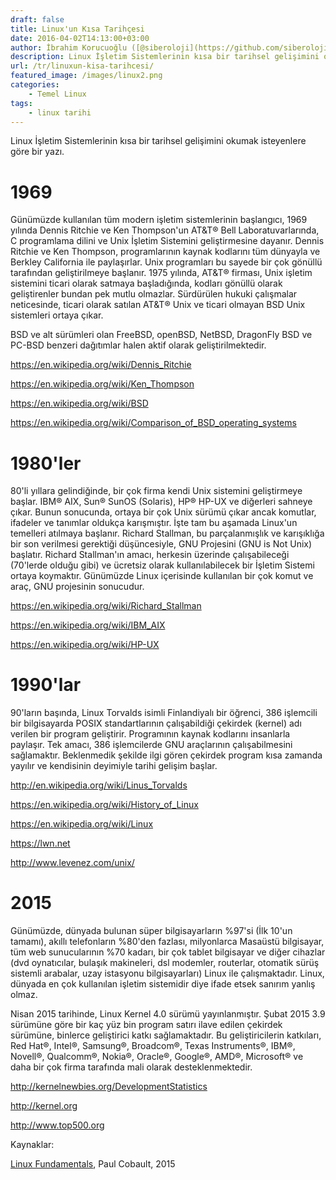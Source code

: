 ```yaml
---
draft: false
title: Linux'un Kısa Tarihçesi
date: 2016-04-02T14:13:00+03:00
author: İbrahim Korucuoğlu ([@siberoloji](https://github.com/siberoloji))
description: Linux İşletim Sistemlerinin kısa bir tarihsel gelişimini okumak isteyenlere göre bir yazı.
url: /tr/linuxun-kisa-tarihcesi/
featured_image: /images/linux2.png
categories:
    - Temel Linux
tags:
    - linux tarihi
---
```



Linux İşletim Sistemlerinin kısa bir tarihsel gelişimini okumak isteyenlere göre bir yazı.



# 1969



Günümüzde kullanılan tüm modern işletim sistemlerinin başlangıcı, 1969 yılında Dennis Ritchie ve Ken Thompson'un AT&amp;T® Bell Laboratuvarlarında, C programlama dilini ve Unix İşletim Sistemini geliştirmesine dayanır. Dennis Ritchie ve Ken Thompson, programlarının kaynak kodlarını tüm dünyayla ve Berkley California ile paylaşırlar. Unix programları bu sayede bir çok gönüllü tarafından geliştirilmeye başlanır. 1975 yılında, AT&amp;T® firması, Unix işletim sistemini ticari olarak satmaya başladığında, kodları gönüllü olarak geliştirenler bundan pek mutlu olmazlar. Sürdürülen hukuki çalışmalar neticesinde, ticari olarak satılan AT&amp;T® Unix ve ticari olmayan BSD Unix sistemleri ortaya çıkar.



BSD ve alt sürümleri olan FreeBSD, openBSD, NetBSD, DragonFly BSD ve PC-BSD benzeri dağıtımlar halen aktif olarak geliştirilmektedir.



<a href="https://en.wikipedia.org/wiki/Dennis_Ritchie">https://en.wikipedia.org/wiki/Dennis_Ritchie</a>



<a href="https://en.wikipedia.org/wiki/Ken_Thompson">https://en.wikipedia.org/wiki/Ken_Thompson</a>



<a href="https://en.wikipedia.org/wiki/BSD">https://en.wikipedia.org/wiki/BSD</a>



<a href="https://en.wikipedia.org/wiki/Comparison_of_BSD_operating_systems">https://en.wikipedia.org/wiki/Comparison_of_BSD_operating_systems</a>



# 1980'ler



80'li yıllara gelindiğinde, bir çok firma kendi Unix sistemini geliştirmeye başlar. IBM® AIX, Sun® SunOS (Solaris), HP® HP-UX ve diğerleri sahneye çıkar. Bunun sonucunda, ortaya bir çok Unix sürümü çıkar ancak komutlar, ifadeler ve tanımlar oldukça karışmıştır. İşte tam bu aşamada Linux'un temelleri atılmaya başlanır. Richard Stallman, bu parçalanmışlık ve karışıklığa bir son verilmesi gerektiği düşüncesiyle, GNU Projesini (GNU is Not Unix) başlatır. Richard Stallman'ın amacı, herkesin üzerinde çalışabileceği (70'lerde olduğu gibi) ve ücretsiz olarak kullanılabilecek bir İşletim Sistemi ortaya koymaktır. Günümüzde Linux içerisinde kullanılan bir çok komut ve araç, GNU projesinin sonucudur.



<a href="https://en.wikipedia.org/wiki/Richard_Stallman">https://en.wikipedia.org/wiki/Richard_Stallman</a>



<a href="https://en.wikipedia.org/wiki/IBM_AIX">https://en.wikipedia.org/wiki/IBM_AIX</a>



<a href="https://en.wikipedia.org/wiki/HP-UX">https://en.wikipedia.org/wiki/HP-UX</a>



# 1990'lar



90'ların başında, Linux Torvalds isimli Finlandiyalı bir öğrenci, 386 işlemcili bir bilgisayarda POSIX standartlarının çalışabildiği çekirdek (kernel) adı verilen bir program geliştirir. Programının kaynak kodlarını insanlarla paylaşır. Tek amacı, 386 işlemcilerde GNU araçlarının çalışabilmesini sağlamaktır. Beklenmedik şekilde ilgi gören çekirdek program kısa zamanda yayılır ve kendisinin deyimiyle tarihi gelişim başlar.



<a href="http://en.wikipedia.org/wiki/Linus_Torvalds%20" target="_blank" rel="noreferrer noopener">http://en.wikipedia.org/wiki/Linus_Torvalds</a>



<a href="https://en.wikipedia.org/wiki/History_of_Linux">https://en.wikipedia.org/wiki/History_of_Linux</a>



<a href="https://en.wikipedia.org/wiki/Linux">https://en.wikipedia.org/wiki/Linux</a>



<a href="https://lwn.net">https://lwn.net</a>



<a href="http://www.levenez.com/unix/" target="_blank" rel="noreferrer noopener">http://www.levenez.com/unix/</a>



# 2015



Günümüzde, dünyada bulunan süper bilgisayarların %97'si (İlk 10'un tamamı), akıllı telefonların %80'den fazlası, milyonlarca Masaüstü bilgisayar, tüm web sunucularının %70 kadarı, bir çok tablet bilgisayar ve diğer cihazlar (dvd oynatıcılar, bulaşık makineleri, dsl modemler, routerlar, otomatik sürüş sistemli arabalar, uzay istasyonu bilgisayarları) Linux ile çalışmaktadır. Linux, dünyada en çok kullanılan işletim sistemidir diye ifade etsek sanırım yanlış olmaz.



Nisan 2015 tarihinde, Linux Kernel 4.0 sürümü yayınlanmıştır. Şubat 2015 3.9 sürümüne göre bir kaç yüz bin program satırı ilave edilen çekirdek sürümüne, binlerce geliştirici katkı sağlamaktadır. Bu geliştiricilerin katkıları, Red Hat®, Intel®, Samsung®, Broadcom®, Texas Instruments®, IBM®, Novell®, Qualcomm®, Nokia®, Oracle®, Google®, AMD®, Microsoft® ve daha bir çok firma tarafında mali olarak desteklenmektedir.



<a href="http://kernelnewbies.org/DevelopmentStatistics" target="_blank" rel="noreferrer noopener">http://kernelnewbies.org/DevelopmentStatistics</a>



<a href="http://kernel.org/" target="_blank" rel="noreferrer noopener">http://kernel.org</a>



<a href="http://www.top500.org/" target="_blank" rel="noreferrer noopener">http://www.top500.org</a>



Kaynaklar:



<a href="http://linux-training.be/" target="_blank" rel="noreferrer noopener">Linux Fundamentals</a>, Paul Cobault, 2015
